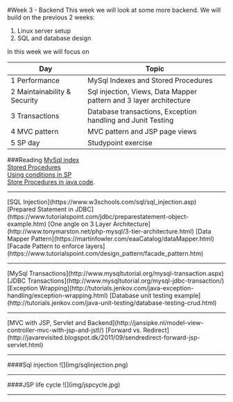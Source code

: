 #Week 3 - Backend
This week we will look at some more backend. We will build on the previous 2 weeks:
1. Linux server setup
2. SQL and database design

In this week we will focus on  

**Day** | **Topic**  
---|---  
1 Performance | MySql Indexes and Stored Procedures  
2 Maintainability & Security | Sql injection, Views, Data Mapper pattern and 3 layer architecture  
3 Transactions| Database transactions, Exception handling and Junit Testing  
4 MVC pattern | MVC pattern and JSP page views  
5 SP day | Studypoint exercise  

###Reading
[MySql index](https://blog.viaduct.io/mysql-indexes-primer/)  
[Stored Procedures](https://www.martinfowler.com/articles/dblogic.html)  
[Using conditions in SP](http://www.mysqltutorial.org/mysql-if-statement/)  
[Store Procedures in java code](https://docs.oracle.com/javase/tutorial/jdbc/basics/storedprocedures.html).
<hr>
[SQL Injection](https://www.w3schools.com/sql/sql_injection.asp)
[Prepared Statement in JDBC](https://www.tutorialspoint.com/jdbc/preparestatement-object-example.htm)  
[One angle on 3 Layer Architecture](http://www.tonymarston.net/php-mysql/3-tier-architecture.html)  
[Data Mapper Pattern](https://martinfowler.com/eaaCatalog/dataMapper.html)
[Facade Pattern to enforce layers](https://www.tutorialspoint.com/design_pattern/facade_pattern.htm)  
<hr>
[MySql Transactions](http://www.mysqltutorial.org/mysql-transaction.aspx)  
[JDBC Transactions](http://www.mysqltutorial.org/mysql-jdbc-transaction/)
[Exception Wrapping](http://tutorials.jenkov.com/java-exception-handling/exception-wrapping.html)  
[Database unit testing example](http://tutorials.jenkov.com/java-unit-testing/database-testing-crud.html)  
<hr>
[MVC with JSP, Servlet and Backend](http://jansipke.nl/model-view-controller-mvc-with-jsp-and-jstl/)  
[Forward vs. Redirect](http://javarevisited.blogspot.dk/2011/09/sendredirect-forward-jsp-servlet.html)  
<hr>
####Sql injection  
![](img/sqlinjection.png)  
<hr>
####JSP life cycle
![](img/jspcycle.jpg)
<hr>


  

